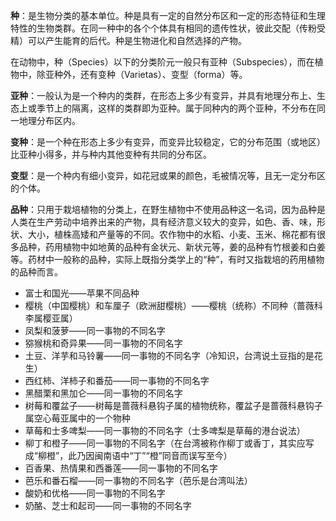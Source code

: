 
**种**：是生物分类的基本单位。种是具有一定的自然分布区和一定的形态特征和生理特性的生物类群。在同一种中的各个个体具有相同的遗传性状，彼此交配（传粉受精）可以产生能育的后代。种是生物进化和自然选择的产物。

在动物中，种（Species）以下的分类阶元一般只有亚种（Subspecies），而在植物中，除亚种外，还有变种（Varietas）、变型（forma）等。

**亚种**：一般认为是一个种内的类群，在形态上多少有变异，并具有地理分布上、生态上或季节上的隔离，这样的类群即为亚种。属于同种内的两个亚种，不分布在同一地理分布区内。

**变种**：是一个种在形态上多少有变异，而变异比较稳定，它的分布范围（或地区）比亚种小得多，并与种内其他变种有共同的分布区。

**变型**：是一个种内有细小变异，如花冠或果的颜色，毛被情况等，且无一定分布区的个体。

**品种**：只用于栽培植物的分类上，在野生植物中不使用品种这一名词，因为品种是人类在生产劳动中培养出来的产物，具有经济意义较大的变异，如色、香、味，形状、大小，植株高矮和产量等的不同。农作物中的水稻、小麦、玉米、棉花都有很多品种，药用植物中如地黄的品种有金状元、新状元等，姜的品种有竹根姜和白姜等。药材中一般称的品种，实际上既指分类学上的“种”，有时又指栽培的药用植物的品种而言。

- 富士和国光——苹果不同品种
- 樱桃（中国樱桃）和车厘子（欧洲甜樱桃）——樱桃（统称）不同种（蔷薇科李属樱亚属）
- 凤梨和菠萝——同一事物的不同名字
- 猕猴桃和奇异果——同一事物的不同名字
- 土豆、洋芋和马铃薯——同一事物的不同名字（冷知识，台湾说土豆指的是花生）
- 西红柿、洋柿子和番茄——同一事物的不同名字
- 黑醋栗和黑加仑——同一事物的不同名字
- 树莓和覆盆子——树莓是蔷薇科悬钩子属的植物统称，覆盆子是蔷薇科悬钩子属空心莓亚属中的一个物种
- 草莓和士多啤梨——同一事物的不同名字（士多啤梨是草莓的港台说法）
- 柳丁和橙子——同一事物的不同名字（在台湾被称作柳丁或香丁，其实应写成“柳橙”，此乃因闽南语中“丁”“橙”同音而误写至今）
- 百香果、热情果和西番莲——同一事物的不同名字
- 芭乐和番石榴——同一事物的不同名字（芭乐是台湾叫法）
- 酸奶和优格——同一事物的不同名字
- 奶酪、芝士和起司——同一事物的不同名字
